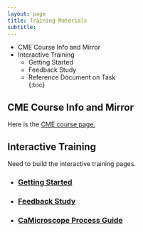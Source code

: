 ```yaml
---
layout: page
title: Training Materials 
subtitle: 
---
```


* CME Course Info and Mirror  
* Interactive Training  
    * Getting Started  
    <!-- * Example Test Report (Feedback)  
    * Example Test Report (Proficiency)   -->
    * Feedback Study  
    * Reference Document on Task  
{:toc}

## CME Course Info and Mirror

Here is the [CME course page.](/training-2023/cmeCourse.md)  

## Interactive Training

Need to build the interactive training pages. 
* ### [Getting Started](/training-2023/interactiveTraining-gettingStarted.md)  
* ### [Feedback Study](/training-2023/feedbackRefDoc.md)
* ### [CaMicroscope Process Guide](/pdfs/caMicro-ProcessGuide-20230608.pdf) 

<!-- * [Getting Started](/training-2023/interactiveTraining-gettingStarted.md)  -->
<!-- * [Example Test Report (Feedback)](/training-2023/exTestReport-Feedback.md) -->
<!-- * [Example Test Report (Proficiency)](/training-2023/exTestReport-Proficiency.md) -->
<!-- * [Feedback Study](/training-2023/feedbackRefDoc.md) -->
<!-- * [Reference Doc PDF](/pdfs/caMicro-ProcessGuide-20230608.pdf)  -->

 

